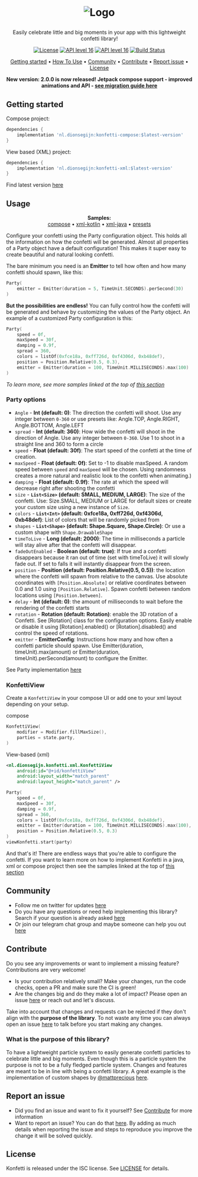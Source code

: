 <!-- LOGO -->
<br />
<h1>
<p align="center">
  <img src="https://user-images.githubusercontent.com/1636897/147644327-112cc446-75ea-4477-80ac-1d0cd60fc45e.png" alt="Logo">
</h1>
<p align="center">
    Easily celebrate little and big moments in your app with this lightweight confetti library!
    <br />
</p>

<p align="center">
    <a href="https://opensource.org/licenses/ISC"><img alt="License" src="https://img.shields.io/badge/License-ISC-yellow.svg"/></a>
    <a href="https://android-arsenal.com/api?level=16s"><img alt="API level 16" src="https://img.shields.io/badge/API-16%2B-brightgreen.svg?style=flat"/></a>
    <a href="http://twitter.com/dionsegijn"><img alt="API level 16" src="https://img.shields.io/badge/Twitter-@dionsegijn-blue.svg?style=flat"/></a>
    <a href="https://github.com/DanielMartinus/Konfetti/actions"><img alt="Build Status" src="https://github.com/DanielMartinus/Konfetti/workflows/CI/badge.svg"/></a>
</p>

<p align="center">
  <a href="#getting-started">Getting started</a> •
  <a href="#usage">How To Use</a> •
  <a href="#community">Community</a> •
  <a href="#contribute">Contribute</a> •
  <a href="#report-an-issue">Report issue</a> •
  <a href="#license">License</a>
</p>

<p align="center">
  <strong>New version: 2.0.0 is now released! Jetpack compose support - improved animations and API - <a href="https://dionsegijn.dev/konfetti-migration-guide-v2.0.0">see migration guide here</a></strong>
</p>


## Getting started

Compose project:
```groovy
dependencies {
    implementation 'nl.dionsegijn:konfetti-compose:$latest-version'
}
```

View based (XML) project:
```groovy
dependencies {
    implementation 'nl.dionsegijn:konfetti-xml:$latest-version'
}
```

Find latest version [here](https://github.com/DanielMartinus/Konfetti/releases)

## Usage

<p align="center">
  <strong>Samples:</strong></br>
  <a href="/samples/compose-kotlin/src/main">compose</a> •
  <a href="/samples/xml-kotlin/src/main">xml-kotlin</a> •
  <a href="/samples/xml-java/src/main">xml-java</a> •
  <a href="/samples/shared/src/main/java/nl/dionsegijn/samples/shared/Presets.kt">presets</a>
</p>  

Configure your confetti using the Party configuration object. This holds all the information on how the confetti will be generated.
Almost all properties of a Party object have a default configuration! This makes it super easy to create beautiful and natural looking confetti.


The bare minimum you need is an **Emitter** to tell how often and how many confetti should spawn, like this:
```kotlin
Party(
    emitter = Emitter(duration = 5, TimeUnit.SECONDS).perSecond(30)
)
```

**But the possibilities are endless!** You can fully control how the confetti will be generated and behave by customizing the values of the Party object.
An example of a customized Party configuration is this:

```kotlin
Party(
    speed = 0f,
    maxSpeed = 30f,
    damping = 0.9f,
    spread = 360,
    colors = listOf(0xfce18a, 0xff726d, 0xf4306d, 0xb48def),
    position = Position.Relative(0.5, 0.3),
    emitter = Emitter(duration = 100, TimeUnit.MILLISECONDS).max(100)
)
```
_To learn more, see more samples linked at the top of [this section](#usage)_

### Party options

- `Angle` - **Int (default: 0)**: The direction the confetti will shoot. Use any integer between `0-360` or use presets like: Angle.TOP, Angle.RIGHT, Angle.BOTTOM, Angle.LEFT
- `spread` - **Int (default: 360)**: How wide the confetti will shoot in the direction of Angle. Use any integer between `0-360`. Use 1 to shoot in a straight line and 360 to form a circle
- `speed` - **Float (default: 30f)**: The start speed of the confetti at the time of creation.
- `maxSpeed` - **Float (default: 0f)**: Set to -1 to disable maxSpeed. A random speed between `speed` and `maxSpeed` will be chosen. Using randomness creates a more natural and realistic look to the confetti when animating.)
- `damping` - **Float (default: 0.9f)**: The rate at which the speed will decrease right after shooting the confetti
- `size` - **`List<Size>` (default: SMALL, MEDIUM, LARGE)**: The size of the confetti. Use: Size.SMALL, MEDIUM or LARGE for default sizes or
 create your custom size using a new instance of `Size`.
- `colors` - **`List<Int>` (default: 0xfce18a, 0xff726d, 0xf4306d, 0xb48def)**: List of colors that will be randomly picked from
- `shapes` - **`List<Shape>` (default: Shape.Square, Shape.Circle)**: Or use a custom shape with `Shape.DrawableShape`
- `timeToLive` - **Long (default: 2000)**: The time in milliseconds a particle will stay alive after that the confetti will disappear.
- `fadeOutEnabled` - **Boolean (default: true)**: If true and a confetti disappears because it ran out of time (set with timeToLive) it will slowly fade out. If set to falls it will instantly disappear from the screen.
- `position` - **Position (default: Position.Relative(0.5, 0.5))**: the location where the confetti will spawn from relative to the canvas. Use absolute
 coordinates with `[Position.Absolute]` or relative coordinates between 0.0 and 1.0 using `[Position.Relative]`. Spawn confetti between random locations using `[Position.between]`.
 - `delay` - **Int (default: 0)**: the amount of milliseconds to wait before the rendering of the confetti starts
 - `rotation` - **Rotation (default: Rotation)**: enable the 3D rotation of a Confetti. See [Rotation] class for the configuration
 options. Easily enable or disable it using [Rotation].enabled() or [Rotation].disabled() and control the speed of rotations.
 - `emitter` - **EmitterConfig**: Instructions how many and how often a confetti particle should spawn. Use Emitter(duration, timeUnit).max(amount) or Emitter(duration, timeUnit).perSecond(amount) to configure the Emitter. 

See Party implementation [here](/konfetti/core/src/main/java/nl/dionsegijn/konfetti/core/Party.kt)

### KonfettiView

Create a `KonfettiView` in your compose UI or add one to your xml layout depending on your setup.

compose
```Kotlin
KonfettiView(
    modifier = Modifier.fillMaxSize(),
    parties = state.party,
)
```

View-based (xml)
```xml
<nl.dionsegijn.konfetti.xml.KonfettiView
    android:id="@+id/konfettiView"
    android:layout_width="match_parent"
    android:layout_height="match_parent" />
```

```kotlin
Party(
    speed = 0f,
    maxSpeed = 30f,
    damping = 0.9f,
    spread = 360,
    colors = listOf(0xfce18a, 0xff726d, 0xf4306d, 0xb48def),
    emitter = Emitter(duration = 100, TimeUnit.MILLISECONDS).max(100),
    position = Position.Relative(0.5, 0.3)
)
viewKonfetti.start(party)
```

And that's it! There are endless ways that you're able to configure the confetti. If you want to learn more on how to implement Konfetti in a java, xml or compose project then see the samples linked at the top of [this section](#usage)

## Community

- Follow me on twitter for updates [here](https://twitter.com/dionsegijn)
- Do you have any questions or need help implementing this library? Search if your question is already asked [here](https://github.com/DanielMartinus/Konfetti/issues?q=is%3Aissue)
- Or join our telegram chat group and maybe someone can help you out [here](https://t.me/konfetti_chat) 

## Contribute

Do you see any improvements or want to implement a missing feature? Contributions are very welcome!
- Is your contribution relatively small? Make your changes, run the code checks, open a PR and make sure the CI is green! 
- Are the changes big and do they make a lot of impact? Please open an issue [here](https://github.com/DanielMartinus/Konfetti/issues?q=is%3Aissue) or reach out and let's discuss.

Take into account that changes and requests can be rejected if they don't align with the **purpose of the library**. To not waste any time you can always open an issue [here](https://github.com/DanielMartinus/Konfetti/issues?q=is%3Aissue) to talk before you start making any changes.

### What is the purpose of this library?
To have a lightweight particle system to easily generate confetti particles to celebrate little and big moments. Even though this is a particle system the purpose is not to be a fully fledged particle system. Changes and features are meant to be in line with being a confetti library. A great example is the implementation of custom shapes by [@mattprecious](https://github.com/mattprecious) [here](https://github.com/DanielMartinus/Konfetti/pull/129).

## Report an issue

- Did you find an issue and want to fix it yourself? See [Contribute](#contribute) for more information
- Want to report an issue? You can do that [here](https://github.com/DanielMartinus/Konfetti/issues?q=is%3Aissue). By adding as much details when reporting the issue and steps to reproduce you improve the change it will be solved quickly. 

## License

Konfetti is released under the ISC license. See [LICENSE](https://github.com/DanielMartinus/Konfetti/blob/main/LICENSE) for details.
